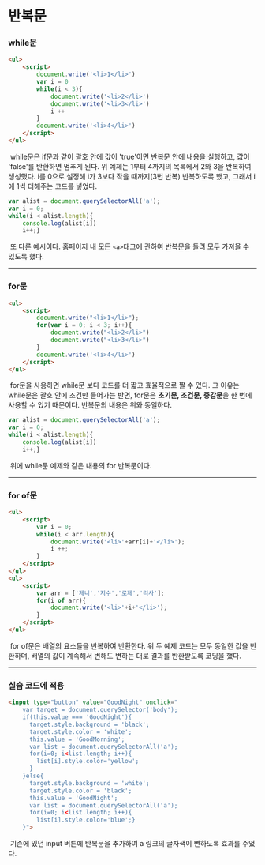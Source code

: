 # 반복문



### while문

```html
<ul>
    <script>
        document.write('<li>1</li>')
        var i = 0
        while(i < 3){
            document.write('<li>2</li>')
            document.write('<li>3</li>')
            i ++
        }
        document.write('<li>4</li>')
    </script>
</ul>
```

​	while문은 if문과 같이 괄호 안에 값이 'true'이면 반복문 안에 내용을 실행하고, 값이 'false'를 반환하면 멈추게 된다. 위 예제는 1부터 4까지의 목록에서 2와 3을 반복하여 생성했다. i를 0으로 설정해 i가 3보다 작을 때까지(3번 반복) 반복하도록 했고, 그래서 i에 1씩 더해주는 코드를 넣었다.



```js
var alist = document.querySelectorAll('a');
var i = 0;
while(i < alist.length){
    console.log(alist[i])
    i++;}
```

​	또 다른 예시이다. 홈페이지 내 모든 `<a>`태그에 관하여 반복문을 돌려 모두 가져올 수 있도록 했다.



---



### for문

```html
<ul>
    <script>
        document.write("<li>1</li>");
        for(var i = 0; i < 3; i++){
            document.write("<li>2</li>")
            document.write("<li>3</li>")
        }
        document.write('<li>4</li>')
    </script>
</ul>
```

​	for문을 사용하면 while문 보다 코드를 더 짧고 효율적으로 짤 수 있다. 그 이유는 while문은 괄호 안에 조건만 들어가는 반면, for문은 **초기문, 조건문, 증감문**을 한 번에 사용할 수 있기 때문이다. 반복문의 내용은 위와 동일하다.



```js
var alist = document.querySelectorAll('a');
var i = 0;
while(i < alist.length){
    console.log(alist[i])
    i++;}
```

​	위에 while문 예제와 같은 내용의 for 반복문이다.



---



### for of문

```html
<ul>
    <script>
        var i = 0;
        while(i < arr.length){
            document.write('<li>'+arr[i]+'</li>');
            i ++;
        }
    </script>
</ul>
<ul>
    <script>
        var arr = ['제니','지수','로제','리사'];
        for(i of arr){
            document.write('<li>'+i+'</li>');
        }
    </script>
</ul>
```

​	for of문은 배열의 요소들을 반복하여 반환한다. 위 두 예제 코드는 모두 동일한 값을 반환하며, 배열의 값이 계속해서 변해도 변하는 대로 결과를 반환받도록 코딩을 했다.



---



### 실습 코드에 적용

```html
<input type="button" value="GoodNight" onclick="
    var target = document.querySelector('body');
    if(this.value === 'GoodNight'){
      target.style.background = 'black';
      target.style.color = 'white';
      this.value = 'GoodMorning';
      var list = document.querySelectorAll('a');
      for(i=0; i<list.length; i++){
        list[i].style.color='yellow';
      }
    }else{
      target.style.background = 'white';
      target.style.color = 'black';
      this.value = 'GoodNight';
      var list = document.querySelectorAll('a');
      for(i=0; i<list.length; i++){
        list[i].style.color='blue';}
    }">
```

​	기존에 있던 input 버튼에 반복문을 추가하여 a 링크의 글자색이 변하도록 효과를 주었다.